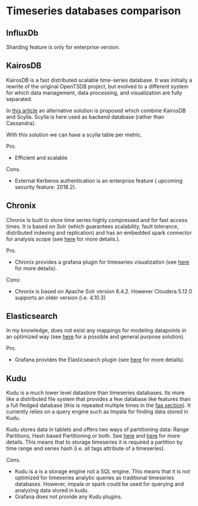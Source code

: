 # Timeseries databases comparison

## InfluxDb
Sharding feature is only for enterprise version.

## KairosDB
KairosDB is a fast distributed scalable time-series database. It was initially a rewrite of the original OpenTSDB project, but evolved to a different system for which data management, data processing, and visualization are fully separated. 

In [this article](http://www.scylladb.com/2017/05/24/9-steps-building-highly-available-time-series-solution-scylla-kairosdb/) an alternative solution is proposed which combine KairosDB and Scylla. Scylla is here used as backend database (rather than Cassandra).

With this solution we can have a scylla table per metric. 

Pro.
- Efficient and scalable

Cons. 
- External Kerberos authentication is an enterprise feature ( upcoming security feature: 2018.2).

## Chronix
Chronix is built to store time series highly compressed and for fast access times.  It is based on Solr (which guarantees  scalability, fault tolerance, distributed indexing and replication) and has an embedded spark connector for analysis scope (see [here](https://github.com/ChronixDB/chronix.spark) for more details.).

Pro.
- Chronix provides a grafana plugin for timeseries visualization (see [here](https://github.com/ChronixDB/chronix.grafana) for more details). 

Cons:
- Chronix is based on Apache Solr version 6.4.2. However Cloudera 5.12.0 supports an older version (i.e. 4.10.3)


## Elasticsearch
In my knowledge, does not exist any mappings for modeling datapoints in an optimized way (see [here](https://stackoverflow.com/questions/44544529/elasticsearch-mapping-for-timeseries) for a possible and  general purpose solution).

Pro.
- Grafana provides the Elasticsearch plugin (see [here](http://docs.grafana.org/features/datasources/elasticsearch/) for more details).


## Kudu
Kudu is a much lower level datastore than timeseries databases. Its more like a distributed file system that provides a few database like features than a full fledged database (this is repeated multiple times in  the [faq section](https://kudu.apache.org/faq.html#does-kudu-support-dynamic-partitioning)). It currently relies on a query engine such as Impala for finding data stored in Kudu. 

Kudu stores data in tablets and offers two ways of partitioning data: Range Partitions, Hash based Partitioning or both. See [here](https://kudu.apache.org/docs/schema_design.html#partitioning) and [here](https://www.linkedin.com/pulse/storing-data-range-hash-partitions-kudu-arkanil-dutta) for more details. This means that to storage timeseries it is required a partition by time range and series hash (i.e. all tags attribute of a timeseries). 

Cons.
- Kudu is a is a storage engine not a SQL engine. This means that it is not optimized for timeseries analytic queries as traditional timeseries databases. However, impala or spark could be used for querying and analyzing data stored in kudu.
- Grafana does not provide any Kudu plugins.
